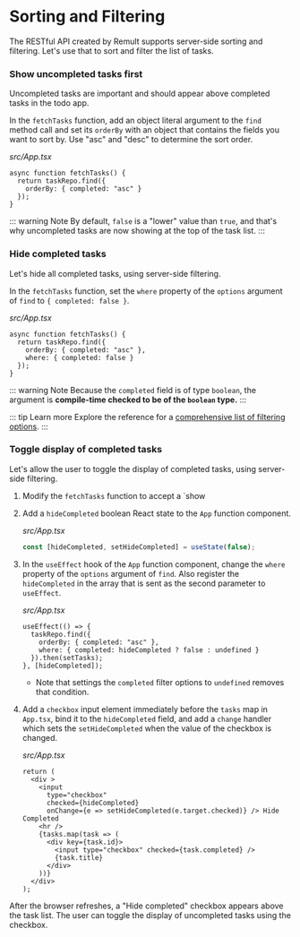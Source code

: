 # Sorting and Filtering
The RESTful API created by Remult supports server-side sorting and filtering. Let's use that to sort and filter the list of tasks.

### Show uncompleted tasks first
Uncompleted tasks are important and should appear above completed tasks in the todo app. 

In the `fetchTasks` function, add an object literal argument to the `find` method call and set its `orderBy` with an object that contains the fields you want to sort by.
Use "asc" and "desc" to determine the sort order.

*src/App.tsx*
```ts{3}
async function fetchTasks() {
  return taskRepo.find({
    orderBy: { completed: "asc" }
  });
}
```

::: warning Note
By default, `false` is a "lower" value than `true`, and that's why uncompleted tasks are now showing at the top of the task list.
:::
### Hide completed tasks
Let's hide all completed tasks, using server-side filtering.

In the `fetchTasks` function, set the `where` property of the `options` argument of `find` to `{ completed: false }`.

*src/App.tsx*
```ts{4}
async function fetchTasks() {
  return taskRepo.find({
    orderBy: { completed: "asc" },
    where: { completed: false }
  });
}
```
::: warning Note
Because the `completed` field is of type `boolean`, the argument is **compile-time checked to be of the `boolean` type.**
:::

::: tip Learn more
Explore the reference for a [comprehensive list of filtering options](../../docs/entityFilter.md).
:::
### Toggle display of completed tasks
Let's allow the user to toggle the display of completed tasks, using server-side filtering.

1. Modify the `fetchTasks` function to accept a `show

1. Add a `hideCompleted` boolean React state to the `App` function component.

   *src/App.tsx*
   ```ts
   const [hideCompleted, setHideCompleted] = useState(false);
   ```

2. In the `useEffect` hook of the `App` function component, change the `where` property of the `options` argument of `find`. Also register the `hideCompleted` in the array that is sent as the second parameter to `useEffect`.

   *src/App.tsx*
   ```ts{3,6}
   useEffect(() => {
     taskRepo.find({
       orderBy: { completed: "asc" },
       where: { completed: hideCompleted ? false : undefined }
     }).then(setTasks);
   }, [hideCompleted]);
   ```
   * Note that settings the `completed` filter options to `undefined` removes that condition.

3. Add a `checkbox` input element immediately before the `tasks` map in `App.tsx`, bind it to the `hideCompleted` field, and add a `change` handler which sets the `setHideCompleted` when the value of the checkbox is changed.

   *src/App.tsx*
   ```tsx{3-7}
   return (
     <div >
       <input
         type="checkbox"
         checked={hideCompleted}
         onChange={e => setHideCompleted(e.target.checked)} /> Hide Completed
       <hr />
       {tasks.map(task => (
         <div key={task.id}>
           <input type="checkbox" checked={task.completed} />
           {task.title}
         </div>
       ))}
     </div>
   );
   ```

After the browser refreshes, a "Hide completed" checkbox appears above the task list. The user can toggle the display of uncompleted tasks using the checkbox.
